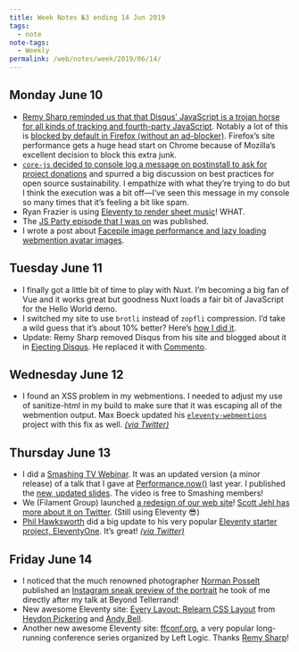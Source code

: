```yaml
---
title: Week Notes №3 ending 14 Jun 2019
tags:
  - note
note-tags:
  - Weekly
permalink: /web/notes/week/2019/06/14/
---
```

## Monday June 10

* [Remy Sharp reminded us that that Disqus’ JavaScript is a trojan horse for all kinds of tracking and fourth-party JavaScript](https://twitter.com/rem/status/1138111172048248832). Notably a lot of this is [blocked by default in Firefox (without an ad-blocker)](https://twitter.com/zachleat/status/1138127857119584256). Firefox’s site performance gets a huge head start on Chrome because of Mozilla’s excellent decision to block this extra junk.
* [`core-js` decided to console log a message on postinstall to ask for project donations](https://github.com/zloirock/core-js/issues/548) and spurred a big discussion on best practices for open source sustainability. I empathize with what they’re trying to do but I think the execution was a bit off—I’ve seen this message in my console so many times that it’s feeling a bit like spam.
* Ryan Frazier is using [Eleventy to render sheet music](https://pianomanfrazier.com/post/lilypond-in-markdown/)! WHAT.
* The [JS Party episode that I was on](https://changelog.com/jsparty/79) was published.
* I wrote a post about [Facepile image performance and lazy loading webmention avatar images](https://www.zachleat.com/web/facepile/).

## Tuesday June 11

* I finally got a little bit of time to play with Nuxt. I’m becoming a big fan of Vue and it works great but goodness Nuxt loads a fair bit of JavaScript for the Hello World demo.
* I switched my site to use `brotli` instead of `zopfli` compression. I’d take a wild guess that it’s about 10% better? Here’s [how I did it](https://github.com/zachleat/zachleat.com/commit/4e8f33e3ca55b16df5268721098224f1021b1bb3).
* Update: Remy Sharp removed Disqus from his site and blogged about it in [Ejecting Disqus](https://remysharp.com/2019/06/11/ejecting-disqus). He replaced it with [Commento](https://commento.io/).

## Wednesday June 12

* I found an XSS problem in my webmentions. I needed to adjust my use of sanitize-html in my build to make sure that it was escaping all of the webmention output. Max Boeck updated his [`eleventy-webmentions`](https://github.com/maxboeck/eleventy-webmentions/) project with this fix as well. [_(via Twitter)_](https://twitter.com/zachleat/status/1138797014928568325)

## Thursday June 13

* I did a [Smashing TV Webinar](https://www.smashingmagazine.com/smashing-tv/five-whys-of-web-font-loading-performance/). It was an updated version (a minor release) of a talk that I gave at [Performance.now()](/web/five-whys/) last year. I published the [new, updated slides](/web/smashingtv/). The video is free to Smashing members!
* We (Filament Group) launched [a redesign of our web site](https://www.filamentgroup.com/)! [Scott Jehl has more about it on Twitter](https://twitter.com/scottjehl/status/1138899549840392197). (Still using Eleventy 😎)
* [Phil Hawksworth](https://www.hawksworx.com/) did a big update to his very popular [Eleventy starter project, EleventyOne](https://eleventyone.netlify.com/). It’s great! [_(via Twitter)_](https://twitter.com/philhawksworth/status/1139136281563283457)

## Friday June 14

* I noticed that the much renowned photographer [Norman Posselt](https://normanposselt.com/) published an [Instagram sneak preview of the portrait](https://www.instagram.com/p/ByPXtDWC4m1/) he took of me directly after my talk at Beyond Tellerrand!
* New awesome Eleventy site: [Every Layout: Relearn CSS Layout](https://every-layout.dev/) from [Heydon Pickering](https://twitter.com/heydonworks) and [Andy Bell](https://andy-bell.design/).
* Another new awesome Eleventy site: [ffconf.org](https://ffconf.org/), a very popular long-running conference series organized by Left Logic. Thanks [Remy Sharp](https://remysharp.com/)!
